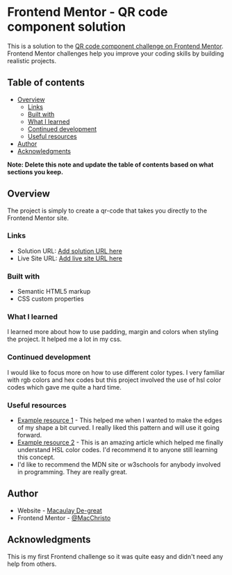 # Frontend Mentor - QR code component solution

This is a solution to the [QR code component challenge on Frontend Mentor](https://www.frontendmentor.io/challenges/qr-code-component-iux_sIO_H). Frontend Mentor challenges help you improve your coding skills by building realistic projects.

## Table of contents

-   [Overview](#overview)
    -   [Links](#links)
    -   [Built with](#built-with)
    -   [What I learned](#what-i-learned)
    -   [Continued development](#continued-development)
    -   [Useful resources](#useful-resources)
-   [Author](#author)
-   [Acknowledgments](#acknowledgments)

**Note: Delete this note and update the table of contents based on what sections you keep.**

## Overview

The project is simply to create a qr-code that takes you directly to the Frontend Mentor site.

### Links

-   Solution URL: [Add solution URL here](https://your-solution-url.com)
-   Live Site URL: [Add live site URL here](https://your-live-site-url.com)

### Built with

-   Semantic HTML5 markup
-   CSS custom properties

### What I learned

I learned more about how to use padding, margin and colors when styling the project. It helped me a lot in my css.

### Continued development

I would like to focus more on how to use different color types. I very familiar with rgb colors and hex codes but this project involved the use of hsl color codes which gave me quite a hard time.

### Useful resources

-   [Example resource 1](https://developer.mozilla.org/en-US/docs/Web/CSS/border-radius) - This helped me when I wanted to make the edges of my shape a bit curved. I really liked this pattern and will use it going forward.
-   [Example resource 2](https://www.w3schools.com/colors/colors_hsl.asp) - This is an amazing article which helped me finally understand HSL color codes. I'd recommend it to anyone still learning this concept.
-   I'd like to recommend the MDN site or w3schools for anybody involved in programming. They are really great.

## Author

-   Website - [Macaulay De-great](https://macchristo.github.io/Personal-site-1/)
-   Frontend Mentor - [@MacChristo](https://www.frontendmentor.io/profile/MacChristo)

## Acknowledgments

This is my first Frontend challenge so it was quite easy and didn't need any help from others.
